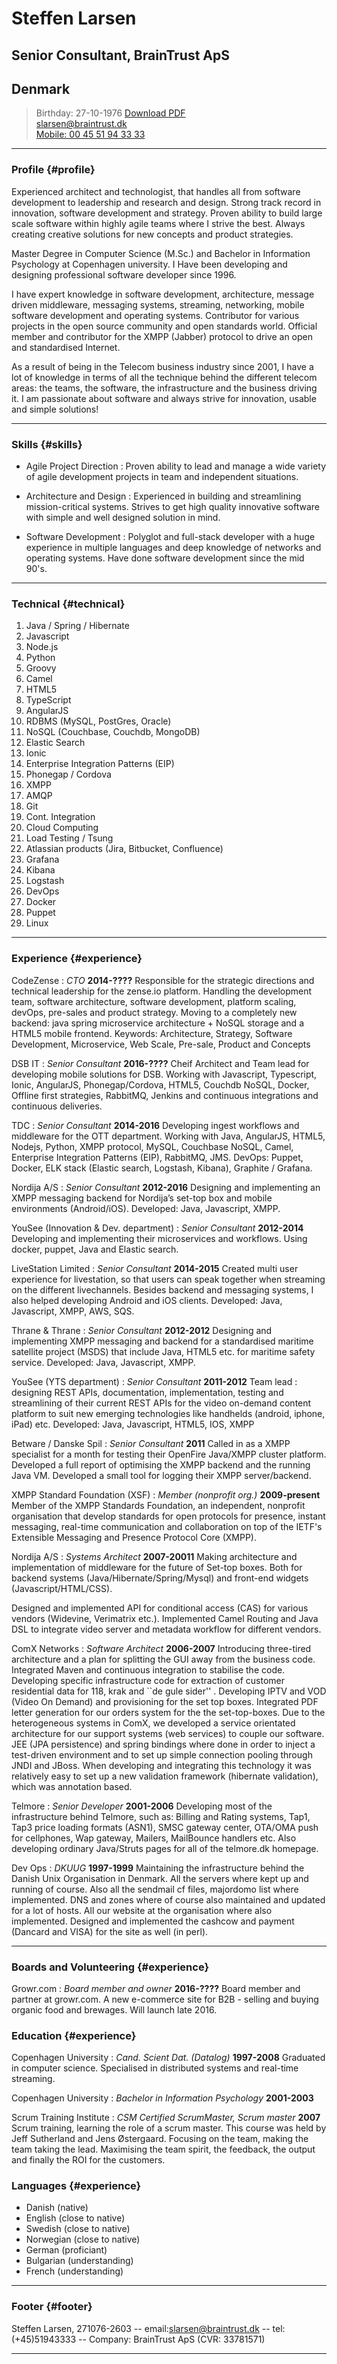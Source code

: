 # Steffen Larsen
## Senior Consultant, BrainTrust ApS
## Denmark

> Birthday: 27-10-1976
> [Download PDF](resume.pdf)  
> [slarsen@braintrust.dk](slarsen@braintrust.dk)  
> [Mobile: 00 45 51 94 33 33](tel:004551943333)

------

### Profile {#profile}

Experienced architect and technologist, that handles all from software development to leadership and research and design. 
Strong track record in innovation, software development and strategy. Proven ability to build large scale software within highly agile teams where I strive the best. Always creating creative solutions for new concepts and product strategies.

Master Degree in Computer Science (M.Sc.) and Bachelor in Information Psychology at Copenhagen university. I Have been developing and designing professional software developer since 1996.

I have expert knowledge in software development, architecture, message driven middleware, messaging systems, streaming, networking, mobile software development and operating systems. Contributor for various projects in the open source community and open standards world. Official member and contributor for the XMPP (Jabber) protocol to drive an open and standardised Internet.

As a result of being in the Telecom business industry since 2001, I have a lot of knowledge in terms of all the technique behind the different telecom areas: the teams, the software, the infrastructure and the business driving it. I am passionate about software and always strive for innovation, usable and simple solutions!


------

### Skills {#skills}


* Agile Project Direction
  : Proven ability to lead and manage a wide variety of agile development projects in team and independent situations.

* Architecture and Design
  : Experienced in building and streamlining mission-critical systems. Strives to get high quality innovative software with simple and well designed solution in mind.
  
* Software Development
  : Polyglot and full-stack developer with a huge experience in multiple languages and deep knowledge of networks and operating systems. Have done software development since the mid 90's.



-------

### Technical {#technical}

1. Java / Spring / Hibernate
1. Javascript
3. Node.js
4. Python
5. Groovy
5. Camel
1. HTML5
2. TypeScript
2. AngularJS
2. RDBMS (MySQL, PostGres, Oracle)
3. NoSQL (Couchbase, Couchdb, MongoDB)
4. Elastic Search
1. Ionic
2. Enterprise Integration Patterns (EIP)
2. Phonegap / Cordova
1. XMPP
2. AMQP
1. Git
2. Cont. Integration
3. Cloud Computing
4. Load Testing / Tsung
5. Atlassian products (Jira, Bitbucket, Confluence)
3. Grafana 
4. Kibana
4. Logstash
1. DevOps
2. Docker
3. Puppet
1. Linux

------

### Experience {#experience}

CodeZense
: *CTO*
  __2014-????__
	Responsible for the strategic directions and technical leadership for the zense.io platform. 
Handling the development team, software architecture, software development, platform scaling, devOps, pre-sales and product strategy. Moving to a completely new backend: java spring microservice architecture + NoSQL storage and a HTML5 mobile frontend.
Keywords: Architecture, Strategy, Software Development, Microservice, Web Scale, Pre-sale, Product and Concepts

DSB IT
: *Senior Consultant*
  __2016-????__
Cheif Architect and Team lead for developing mobile solutions for DSB.
Working with Javascript, Typescript, Ionic, AngularJS, Phonegap/Cordova, HTML5, Couchdb NoSQL, Docker, Offline first strategies, RabbitMQ, Jenkins and continuous integrations and continuous deliveries.

TDC
: *Senior Consultant*
  __2014-2016__
  Developing ingest workflows and middleware for the OTT department.
Working with Java, AngularJS, HTML5, Nodejs, Python, XMPP protocol, MySQL, Couchbase NoSQL, Camel, Enterprise Integration Patterns (EIP), RabbitMQ, JMS.
DevOps: Puppet, Docker, ELK stack (Elastic search, Logstash, Kibana), Graphite / Grafana.


Nordija A/S
: *Senior Consultant*
  __2012-2016__
  Designing and implementing an XMPP messaging backend for Nordija’s set-top box and mobile environments (Android/iOS). Developed: Java, Javascript, XMPP.

YouSee (Innovation & Dev. department)
: *Senior Consultant*
  __2012-2014__
	Developing and implementing their microservices and workflows. Using docker, puppet, Java and Elastic search.

LiveStation Limited
: *Senior Consultant*
  __2014-2015__
  Created multi user experience for livestation, so that users can speak together when streaming on the different livechannels. Besides backend and messaging systems, I also helped developing Android and iOS clients. Developed: Java, Javascript, XMPP, AWS, SQS.

Thrane & Thrane
: *Senior Consultant*
  __2012-2012__
  Designing and implementing XMPP messaging and backend for a standardised maritime satellite project (MSDS) that include Java, HTML5 etc. for maritime safety service. Developed: Java, Javascript, XMPP.

YouSee (YTS department)
: *Senior Consultant*
  __2011-2012__
  Team lead : designing REST APIs, documentation, implementation, testing and streamlining of their current REST APIs for the video on-demand content platform to suit new emerging technologies like handhelds (android, iphone, iPad) etc. Developed: Java, Javascript, HTML5, IOS, XMPP

Betware / Danske Spil
: *Senior Consultant*
  __2011__
  Called in as a XMPP specialist for a month for testing their OpenFire Java/XMPP cluster platform. 
Developed a full report of optimising the XMPP backend and the running Java VM.
Developed a small tool for logging their XMPP server/backend.



XMPP Standard Foundation (XSF)
: *Member (nonprofit org.)*
  __2009-present__
  Member of the XMPP Standards Foundation, an independent, nonprofit organisation that develop standards for open protocols for presence, instant messaging, real-time communication and collaboration on top of the IETF's Extensible Messaging and Presence Protocol Core (XMPP).

Nordija A/S
: *Systems Architect*
  __2007-20011__
  Making architecture and implementation of middleware for the future of Set-top boxes. Both for backend systems (Java/Hibernate/Spring/Mysql) and front-end widgets (Javascript/HTML/CSS). 

  Designed and implemented API for conditional access (CAS) for various vendors (Widevine, Verimatrix etc.). Implemented Camel Routing and Java DSL to integrate video server and metadata workflow for different vendors.

ComX Networks
: *Software Architect*
  __2006-2007__
  Introducing three-tired architecture and a plan for splitting the GUI away from the business code. Integrated Maven and continuous integration to stabilise the code. Developing specific infrastructure code for extraction of customer residential data for 118, krak and ``de gule sider'' . Developing IPTV and VOD (Video On Demand) and provisioning for the set top boxes. Integrated PDF letter generation for our orders system for the the set-top-boxes. Due to the heterogeneous systems in ComX, we developed a service orientated architecture for our support systems (web services) to couple our software. JEE (JPA persistence) and spring bindings where done in order to inject a test-driven environment and to set up simple connection pooling through JNDI and JBoss. When developing and
integrating this technology it was relatively easy to set up a new validation framework (hibernate validation), which was annotation based.

Telmore
: *Senior Developer*
  __2001-2006__
  Developing most of the infrastructure behind Telmore, such as: Billing and Rating systems, Tap1, Tap3 price loading formats (ASN1), SMSC gateway center, OTA/OMA push for cellphones, Wap gateway, Mailers, MailBounce handlers etc. Also developing ordinary Java/Struts pages for all of the telmore.dk homepage.

Dev Ops
: *DKUUG*
  __1997-1999__
  Maintaining the infrastructure behind the Danish Unix Organisation in Denmark. All the servers where kept up and running of course. Also all the sendmail cf files, majordomo list where implemented. DNS and zones where of course also maintained and updated for a lot of hosts. All our website at the organisation where also implemented. Designed and implemented the cashcow and payment (Dancard and VISA) for the site as well (in perl).

-------


### Boards and Volunteering {#experience}
Growr.com
: *Board member and owner*
  __2016-????__
  Board member and partner at growr.com. A new e-commerce site for B2B - selling and buying organic food and brewages. Will launch late 2016.
  
### Education {#experience}

Copenhagen University
: *Cand. Scient Dat. (Datalog)*
  __1997-2008__
Graduated in computer science. Specialised in distributed systems and real-time streaming.

Copenhagen University
: *Bachelor in Information Psychology*
  __2001-2003__


Scrum Training Institute
: *CSM Certified ScrumMaster, Scrum master*
  __2007__
Scrum training, learning the role of a scrum master. This course was held by Jeff Sutherland and Jens Østergaard. Focusing on the team, making the team taking the lead. Maximising the team spirit, the feedback, the output and finally the ROI for the customers.


### Languages {#experience}

* Danish (native)
* English (close to native)
* Swedish (close to native)
* Norwegian (close to native)
* German (proficiant)
* Bulgarian (understanding)
* French (understanding)


------

### Footer {#footer}

Steffen Larsen, 271076-2603 -- email:[slarsen@braintrust.dk](slarsen@braintrust.dk) -- tel: (+45)51943333 -- Company: BrainTrust ApS (CVR: 33781571)

------
